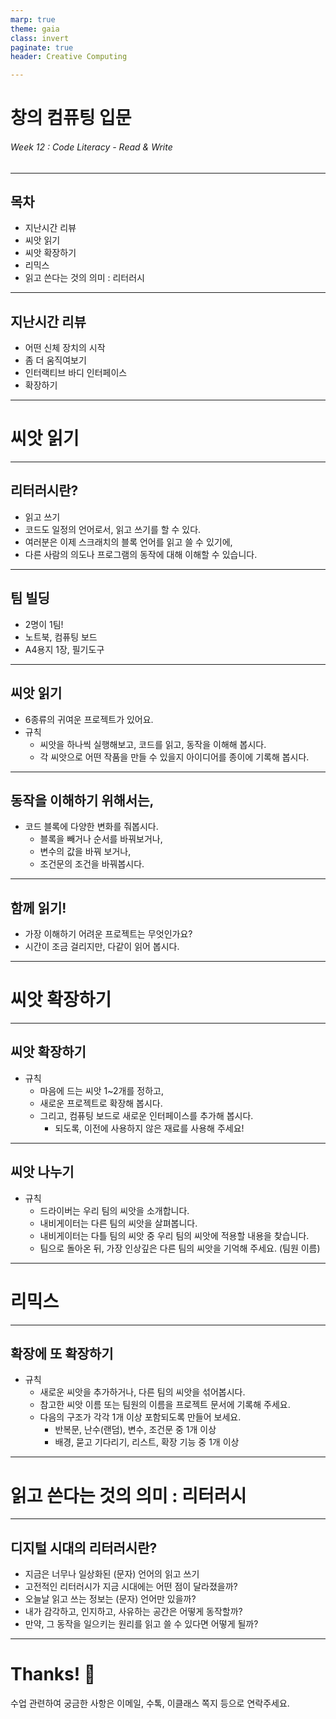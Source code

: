 ```yaml
---
marp: true
theme: gaia
class: invert
paginate: true
header: Creative Computing

---
```

<!--
_class: lead
_paginate: false
-->
# **창의 컴퓨팅 입문**
###### Week 12 : Code Literacy - Read & Write

---
## 목차
* 지난시간 리뷰
* 씨앗 읽기
* 씨앗 확장하기
* 리믹스
* 읽고 쓴다는 것의 의미 : 리터러시

---
## 지난시간 리뷰
* 어떤 신체 장치의 시작
* 좀 더 움직여보기
* 인터랙티브 바디 인터페이스
* 확장하기

---
<!--
_class: lead
_paginate: false
-->
# 씨앗 읽기

---
## 리터러시란?
* 읽고 쓰기
* 코드도 일정의 언어로서, 읽고 쓰기를 할 수 있다.
* 여러분은 이제 스크래치의 블록 언어를 읽고 쓸 수 있기에,
* 다른 사람의 의도나 프로그램의 동작에 대해 이해할 수 있습니다.

---
## 팀 빌딩
* 2명이 1팀!
* 노트북, 컴퓨팅 보드
* A4용지 1장, 필기도구

---
## 씨앗 읽기
* 6종류의 귀여운 프로젝트가 있어요.
* 규칙
  - 씨앗을 하나씩 실행해보고, 코드를 읽고, 동작을 이해해 봅시다.
  - 각 씨앗으로 어떤 작품을 만들 수 있을지 아이디어를 종이에 기록해 봅시다.

---
## 동작을 이해하기 위해서는,
* 코드 블록에 다양한 변화를 줘봅시다.
  - 블록을 빼거나 순서를 바꿔보거나,
  - 변수의 값을 바꿔 보거나,
  - 조건문의 조건을 바꿔봅시다.

---
## 함께 읽기!
* 가장 이해하기 어려운 프로젝트는 무엇인가요?
* 시간이 조금 걸리지만, 다같이 읽어 봅시다.


---
<!--
_class: lead
_paginate: false
-->
# 씨앗 확장하기

---
## 씨앗 확장하기
* 규칙
  - 마음에 드는 씨앗 1~2개를 정하고, 
  - 새로운 프로젝트로 확장해 봅시다. 
  - 그리고, 컴퓨팅 보드로 새로운 인터페이스를 추가해 봅시다. 
    - 되도록, 이전에 사용하지 않은 재료를 사용해 주세요!

---
## 씨앗 나누기
* 규칙
  - 드라이버는 우리 팀의 씨앗을 소개합니다.
  - 내비게이터는 다른 팀의 씨앗을 살펴봅니다.
  - 내비게이터는 다틀 팀의 씨앗 중 우리 팀의 씨앗에 적용할 내용을 찾습니다.
  - 팀으로 돌아온 뒤, 가장 인상깊은 다른 팀의 씨앗을 기억해 주세요. (팀원 이름)

---
<!--
_class: lead
_paginate: false
-->
# 리믹스

---
## 확장에 또 확장하기
* 규칙
  - 새로운 씨앗을 추가하거나, 다른 팀의 씨앗을 섞어봅시다.
  - 참고한 씨앗 이름 또는 팀원의 이름을 프로젝트 문서에 기록해 주세요.
  - 다음의 구조가 각각 1개 이상 포함되도록 만들어 보세요.
    - 반복문, 난수(랜덤), 변수, 조건문 중 1개 이상
    - 배경, 묻고 기다리기, 리스트, 확장 기능 중 1개 이상

---
<!--
_class: lead
_paginate: false
-->
# 읽고 쓴다는 것의 의미 : 리터러시

---
## 디지털 시대의 리터러시란?
* 지금은 너무나 일상화된 (문자) 언어의 읽고 쓰기
* 고전적인 리터러시가 지금 시대에는 어떤 점이 달라졌을까?
* 오늘날 읽고 쓰는 정보는 (문자) 언어만 있을까?
* 내가 감각하고, 인지하고, 사유하는 공간은 어떻게 동작할까?
* 만약, 그 동작을 일으키는 원리를 읽고 쓸 수 있다면 어떻게 될까?

---
<!--
_class: lead
_paginate: false
-->
# Thanks! 🎉 

수업 관련하여 궁금한 사항은 
이메일, 수톡, 이클래스 쪽지 등으로 연락주세요.